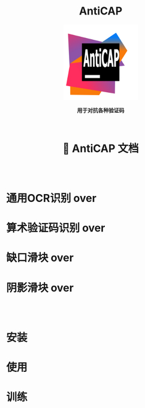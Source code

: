 <div align="center">

# AntiCAP

<img src=logo.png alt="logo" width="200" height="200">

<strong>用于对抗各种验证码</strong>

</div>


<br>

<div align="center">

# 📄 AntiCAP 文档


</div>
<br>
<br>

# 通用OCR识别  over

# 算术验证码识别 over

# 缺口滑块 over

# 阴影滑块 over

<br>
<br>

# 安装

# 使用

# 训练


